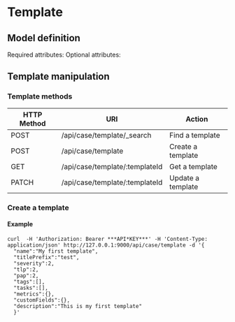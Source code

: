 # Template

## Model definition

Required attributes:
<TODO>
Optional attributes:
<TODO>

## Template manipulation

### Template methods


|HTTP Method |URI                                     |Action                                |
|------------|----------------------------------------|--------------------------------------|
|POST        |/api/case/template/_search              |Find a template                       |
|POST        |/api/case/template                      |Create a template                     |
|GET         |/api/case/template/:templateId          |Get a template                        |
|PATCH       |/api/case/template/:templateId          |Update a template                     |

### Create a template

#### Example
```
curl  -H 'Authorization: Bearer ***API*KEY***' -H 'Content-Type: application/json' http://127.0.0.1:9000/api/case/template -d '{
  "name":"My first template",
  "titlePrefix":"test",
  "severity":2,
  "tlp":2, 
  "pap":2,
  "tags":[],
  "tasks":[],
  "metrics":{},
  "customFields":{},
  "description":"This is my first template"
  }'
```
